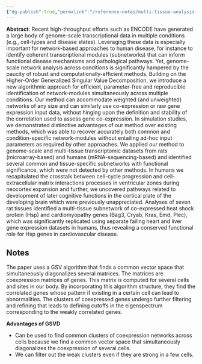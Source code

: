 ```yaml
---
{"dg-publish":true,"permalink":"/reference-notes/multi-tissue-analysis-of-co-expression-networks-by-higher-order-generalized-singular-value-decomposition-identifies-functionally-coherent-transcriptional-modules/","title":"Multi-tissue Analysis of Co-expression Networks by Higher-Order Generalized Singular Value Decomposition Identifies Functionally Coherent Transcriptional Modules","tags":["duke-nus","collaboration","PhD"]}
---
```



**Abstract**: Recent high-throughput efforts such as ENCODE have generated a large body of genome-scale transcriptional data in multiple conditions (e.g., cell-types and disease states). Leveraging these data is especially important for network-based approaches to human disease, for instance to identify coherent transcriptional modules (subnetworks) that can inform functional disease mechanisms and pathological pathways. Yet, genome-scale network analysis across conditions is significantly hampered by the paucity of robust and computationally-efficient methods. Building on the Higher-Order Generalized Singular Value Decomposition, we introduce a new algorithmic approach for efficient, parameter-free and reproducible identification of network-modules simultaneously across multiple conditions. Our method can accommodate weighted (and unweighted) networks of any size and can similarly use co-expression or raw gene expression input data, without hinging upon the definition and stability of the correlation used to assess gene co-expression. In simulation studies, we demonstrated distinctive advantages of our method over existing methods, which was able to recover accurately both common and condition-specific network-modules without entailing ad-hoc input parameters as required by other approaches. We applied our method to genome-scale and multi-tissue transcriptomic datasets from rats (microarray-based) and humans (mRNA-sequencing-based) and identified several common and tissue-specific subnetworks with functional significance, which were not detected by other methods. In humans we recapitulated the crosstalk between cell-cycle progression and cell-extracellular matrix interactions processes in ventricular zones during neocortex expansion and further, we uncovered pathways related to development of later cognitive functions in the cortical plate of the developing brain which were previously unappreciated. Analyses of seven rat tissues identified a multi-tissue subnetwork of co-expressed heat shock protein (Hsp) and cardiomyopathy genes (Bag3, Cryab, Kras, Emd, Plec), which was significantly replicated using separate failing heart and liver gene expression datasets in humans, thus revealing a conserved functional role for Hsp genes in cardiovascular disease.

## Notes

The paper uses a GSV algorithm that finds a common vector space that simultaneously diagonalizes several matrices. The matrices are coexpression matrices of genes. This matrix is computed for several cells and sites in our body. By incorporating this algorithm structure, they find the correlated genes whose pattern if existing in a certain cell can lead to abnormalities. The clusters of coexpressed genes undergo further filtering and refining that leads to defining cutoffs in the eigenspectrum corresponding to the weakly correlated genes. 

**Advantages of GSVD**
- Can be used to find common clusters of coexpression networks across cells because we find a common vector space that simultaneously diagonalizes the coexpression of several cells.
- We can filter out the weak clusters even if they are strong in a few cells.
